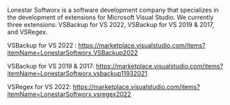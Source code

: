 Lonestar Softworx is a software development company that specializes in the development of extensions for Microsoft Visual Studio. We currently three extensions: VSBackup for VS 2022, VSBackup for VS 2019 & 2017, and VSRegex.

VSBackup for VS 2022 : https://marketplace.visualstudio.com/items?itemName=LonestarSoftworx.VSBackup2022

VSBackup for VS 2019 & 2017: https://marketplace.visualstudio.com/items?itemName=LonestarSoftworx.vsbackup11932021

VSRegex for VS 2022: https://marketplace.visualstudio.com/items?itemName=LonestarSoftworx.vsregex2022


